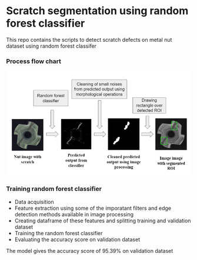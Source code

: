 # Scratch segmentation using random forest classifier
This repo contains the scripts to detect scratch defects on metal nut dataset using random forest classifer

### Process flow chart
![Predicted sample](https://github.com/shubh-tiwari/random-forest-scratch-segmentation/blob/main/flow_chart/flowchart.png)

### Training random forest classifier
- Data acquisition
- Feature extraction using some of the imporatant filters and edge detection methods available in image processing
- Creating dataframe of these features and splitting training and validation dataset
- Training the random forest classifier
- Evaluating the accuracy score on validation dataset

The model gives the accuracy score of 95.39% on validation dataset
